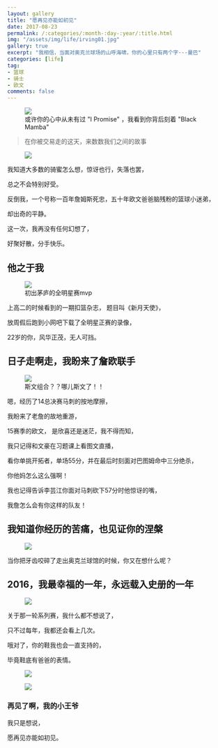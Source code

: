 ```yaml
---
layout: gallery
title: "愿再见亦能如初见"
date: 2017-08-23
permalink: /:categories/:month-:day-:year/:title.html
img: "/assets/img/life/irving01.jpg"
gallery: true
excerpt: "我相信，当面对奥克兰球场的山呼海啸，你的心里只有两个字---曼巴"
categories: [life]
tag:
- 篮球
- 骑士
- 欧文
comments: false
---
```


<figure>
	<img src="{{ site.url }}/assets/img/life/irvingkobe.png">
	<figcaption>或许你的心中从未有过 "I Promise" ，我看到你背后刻着 "Black Mamba" </figcaption>
</figure>

> 在你被交易走的这天，来数数我们之间的故事

<figure>
	<img src="{{ site.url }}/assets/img/life/irving01.jpeg">
</figure>

我知道大多数的骑蜜怎么想，惊讶也行，失落也罢，

总之不会特别好受。

反倒我，一个号称一百年詹姆斯死忠，五十年欧文爸爸脑残粉的篮球小迷弟，

却出奇的平静。

这一次，我再没有任何幻想了，

好聚好散，分手快乐。

## 他之于我

<figure>
	<img src="{{ site.url }}/assets/img/life/irvingmvp.jpg">
	<figcaption>初出茅庐的全明星赛mvp</figcaption>
</figure>

上高二的时候看到的一期扣篮杂志，
题目叫《新月天使》，

放周假后跑到小网吧下载了全明星正赛的录像，

22岁的你，风华正茂，无人可挡。

## 日子走啊走，我盼来了詹欧联手

<figure>
	<img src="{{ site.url }}/assets/img/life/irving03.jpg">
	<figcaption>斯文组合？？哪儿斯文了！！</figcaption>
</figure>

嗯，经历了14总决赛马刺的按地摩擦，

我盼来了老詹的故地重游，

15赛季的欧文，
是欣喜还是迷茫，我不得而知，

我只记得和文豪在习题课上看图文直播，

看你单挑开拓者，单场55分，并在最后时刻面对巴图姆命中三分绝杀，

你他妈怎么这么强啊！

我也记得告诉李芸江你面对马刺砍下57分时他惊讶的嘴，

我詹怎么会有你这样的队友！

## 我知道你经历的苦痛，也见证你的涅槃

<figure>
	<img src="{{ site.url }}/assets/img/life/irvinghurt.jpeg">
</figure>

当你把牙齿咬碎了走出奥克兰球馆的时候，你又在想什么呢？

## 2016，我最幸福的一年，永远载入史册的一年

<figure>
	<img src="{{ site.url }}/assets/img/life/irving08.jpg">
</figure>

关于那一轮系列赛，我什么都不想说了，

只不过每年，我都还会看上几次。

哦对了，你的鞋我也会一直支持的，

毕竟鞋底有爸爸的表情。

<figure>
	<img src="{{ site.url }}/assets/img/life/irving09.jpg">
</figure>

<figure>
	<img src="{{ site.url }}/assets/img/life/irving10.jpg">
</figure>

### 再见了啊，我的小王爷

我只是想说，

愿再见亦能如初见。
